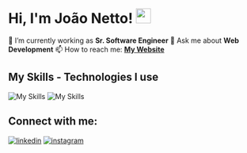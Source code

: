 # Hi, I'm João Netto! <img src="https://raw.githubusercontent.com/MartinHeinz/MartinHeinz/master/wave.gif" width="30px" height="30px">

🔭 I’m currently working as **Sr. Software Engineer**
💬 Ask me about **Web Development**
📫 How to reach me: **[My Website](http://johngrandson.github.io/)**

## My Skills - Technologies I use
![My Skills](https://skillicons.dev/icons?i=js,ts,py,react,nextjs,redux,tailwind,nestjs,expressjs,postgres,jest,git,github,vercel,aws)
![My Skills](https://skillicons.dev/icons?i=firebase,nodejs,unity,sentry,heroku,rabbitmq,redis,mongodb,fastapi,ableton,linux,gcp,githubactions,prisma,vite,actix,ipfs,html,css,django,docker,elixir,graphql,pnpm,postman,styledcomponents,solidity,threejs,ubuntu,apollo)

## Connect with me:
[![linkedin](https://skillicons.dev/icons?i=linkedin)](https://www.linkedin.com/in/joaonettopb/)
[![instagram](https://skillicons.dev/icons?i=instagram)](https://instagram.com/johngrandson_)
